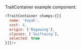 TraitContainer example component:

```js
<TraitContainer champs={[{
  name: 'Xayah',
  cost: 4,
  origin: ['Ragewing'],
  classes: ['Swiftwing'],
  selected: true
}]}/>
```